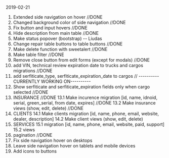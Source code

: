 2019-02-21
1. Extended side navigation on hover //DONE
2. Changed background color of side navigation //DONE
3. Fix button and input hovers //DONE
4. Hide description from main table //DONE
5. Make status popover (bootstrap) -- Liudas
6. Change repair table buttons to table buttons //DONE
7. Make delete function with sweetalert //DONE
8. Make table filter //DONE
9. Remove close button from edit forms (except for modals) //DONE
10. add VIN, technical review expiration date to trucks and cargos migrations //DONE
11. add serfiticate_type, serfiticate_expiration_date to cargos //						----------CURRENTLY WORKING ON----------
12. Show serfiticate and serfiticate_expiration fields only when cargo selected //DONE
13. INSURANCE //DONE
	13.1 Make incurence migration [id, name, idnoid, serial, green_serial, from date, expires] //DONE
	13.2 Make insurance views (show, edit, delete) //DONE
14. CLIENTS
	14.1 Make clients migration [id, name, phone, email, website, dealer, description]
	14.2 Make client views (show, edit, delete)
15. SERVICES
	15.1 migration [id, name, phone, email, website, paid, support]
	15.2 views
16. pagination //DONE
17. Fix side navigation hover on desktops
18. Leave side navigation hover on tablets and mobile devices
19. Add icons to buttons
